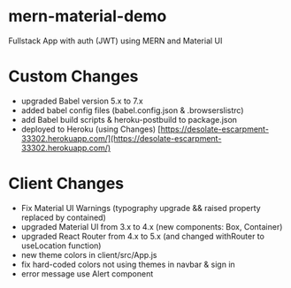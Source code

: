 # mern-material-demo
Fullstack App with auth (JWT) using MERN and Material UI

# Custom Changes
- upgraded Babel version 5.x to 7.x
- added babel config files (babel.config.json & .browserslistrc)
- add Babel build scripts & heroku-postbuild to package.json
- deployed to Heroku (using Changes) [https://desolate-escarpment-33302.herokuapp.com/](https://desolate-escarpment-33302.herokuapp.com/)

# Client Changes
- Fix Material UI Warnings (typography upgrade && raised property replaced by contained)
- upgraded Material UI from 3.x to 4.x (new components: Box, Container)
- upgraded React Router from 4.x to 5.x (and changed withRouter to useLocation function)
- new theme colors in client/src/App.js
- fix hard-coded colors not using themes in navbar & sign in
- error message use Alert component